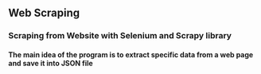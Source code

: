 ## Web Scraping

### Scraping from Website with Selenium and Scrapy library

#### The main idea of ​​the program is to extract specific data from a web page and save it into JSON file
